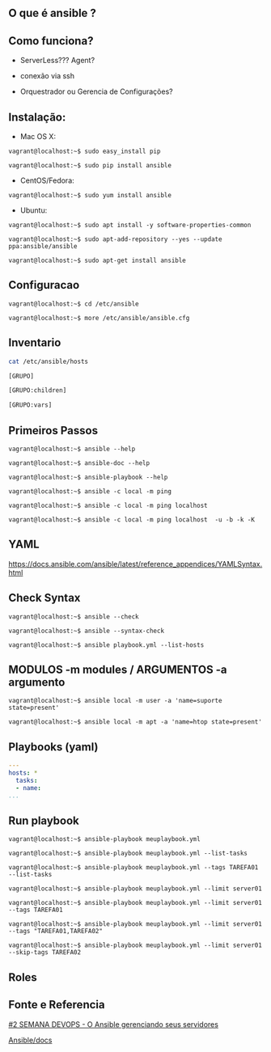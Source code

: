 ## O que é ansible ?

## Como funciona?

- ServerLess??? Agent?
  
- conexão via ssh
  
- Orquestrador ou Gerencia de Configurações?

## Instalação:

* Mac OS X:

```console 
vagrant@localhost:~$ sudo easy_install pip
   
vagrant@localhost:~$ sudo pip install ansible
``` 

* CentOS/Fedora:

```console 
vagrant@localhost:~$ sudo yum install ansible

``` 

* Ubuntu:

```console 
vagrant@localhost:~$ sudo apt install -y software-properties-common
   
vagrant@localhost:~$ sudo apt-add-repository --yes --update ppa:ansible/ansible
   
vagrant@localhost:~$ sudo apt-get install ansible
``` 

## Configuracao

```console 
vagrant@localhost:~$ cd /etc/ansible 

vagrant@localhost:~$ more /etc/ansible/ansible.cfg
``` 

## Inventario

```bash 
cat /etc/ansible/hosts

[GRUPO]

[GRUPO:children]

[GRUPO:vars]

```

## Primeiros Passos

```console 
vagrant@localhost:~$ ansible --help

vagrant@localhost:~$ ansible-doc --help

vagrant@localhost:~$ ansible-playbook --help

vagrant@localhost:~$ ansible -c local -m ping

vagrant@localhost:~$ ansible -c local -m ping localhost 

vagrant@localhost:~$ ansible -c local -m ping localhost  -u -b -k -K
``` 

## YAML

https://docs.ansible.com/ansible/latest/reference_appendices/YAMLSyntax.html


## Check Syntax

```console 
vagrant@localhost:~$ ansible --check

vagrant@localhost:~$ ansible --syntax-check

vagrant@localhost:~$ ansible playbook.yml --list-hosts
``` 


## MODULOS -m modules / ARGUMENTOS -a argumento

```console 
vagrant@localhost:~$ ansible local -m user -a 'name=suporte state=present'

vagrant@localhost:~$ ansible local -m apt -a 'name=htop state=present'
``` 

## Playbooks (yaml)

```yaml  
---
hosts: *
  tasks:
  - name: 
...
```

## Run playbook

```console 
vagrant@localhost:~$ ansible-playbook meuplaybook.yml

vagrant@localhost:~$ ansible-playbook meuplaybook.yml --list-tasks

vagrant@localhost:~$ ansible-playbook meuplaybook.yml --tags TAREFA01 --list-tasks

vagrant@localhost:~$ ansible-playbook meuplaybook.yml --limit server01

vagrant@localhost:~$ ansible-playbook meuplaybook.yml --limit server01 --tags TAREFA01

vagrant@localhost:~$ ansible-playbook meuplaybook.yml --limit server01 --tags "TAREFA01,TAREFA02"

vagrant@localhost:~$ ansible-playbook meuplaybook.yml --limit server01 --skip-tags TAREFA02
```

## Roles


## Fonte e Referencia  

[#2 SEMANA DEVOPS - O Ansible gerenciando seus servidores](https://www.youtube.com/watch?v=lqmuUuzA39Q)

[Ansible/docs](https://docs.ansible.com/ansible/2.4/playbooks_tags.html)
